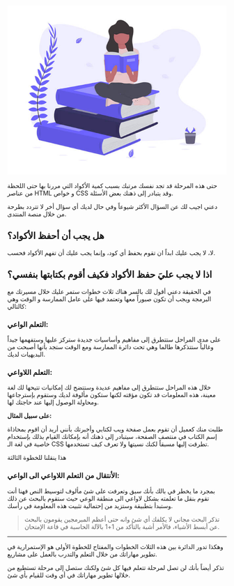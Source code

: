 ![لا داعي للحفظ](assets/1.jpg) 

حتى هذه المرحلة قد تجد نفسك مرتبك بسبب كمية الأكواد التي مررنا بها حتى اللحظة من عناصر HTML و خواص CSS وقد يتبادر إلى ذهنك بعض الأسئلة. 

دعني اجيب لك عن السؤال الأكثر شيوعاً وفي حال لديك أي سؤال أخر لا تتردد بطرحة من خلال منصة المنتدى.

## هل يجب أن أحفظ الأكواد؟

لا، لا يجب عليك ابداً ان تقوم بحفظ أي كود، وإنما يجب عليك أن تفهم الأكواد فحسب.

## اذا لا يجب عليَ حفظ الأكواد فكيف أقوم بكتابتها بنفسي؟

في الحقيقة دعني أقول لك بالسر هناك ثلاث خطوات ستمر عليك خلال مسيرتك مع البرمجة ويجب أن تكون صبوراً معها وتعتمد فيها على عامل الممارسة و الوقت وهي كالتالي:

### التعلم الواعي:
على مدى المراحل ستتطرق إلى مفاهيم وأساسيات جديدة ستركز عليها وستفهمها جيداً وغالباً ستتذكرها طالما وهي تحت دائرة الممارسة ومع الوقت ستجد بأنها أصبحت من البديهيات لديك.

### التعلم اللاواعي:
 خلال هذه المراحل ستتطرق إلى مفاهيم عديدة وستتضح لك إمكانيات تتيحها لك لغة معينة، هذه المعلومات قد تكون مؤقته لكنها ستكون مألوفة لديك وستقوم بإسترجاعها ومحاولة الوصول إليها عند حاجتك لها. 

**على سبيل المثال:**

طلبت منك كعميل أن تقوم بعمل صفحة ويب لكتابي وأخبرتك بأنني أريد أن اقوم بمحاذاة إسم الكتاب في منتصف الصفحة، سيتبادر إلى ذهنك أنه بإمكانك القيام بذلك بإستخدام خاصية في لغة الـ CSS تطرقت إليها مسبقاً لكنك نسيتها ولا تعرف كيف تستخدمها.

هذا ينقلنا للخطوة الثالثة

### الأنتقال من التعلم اللاواعي الى الواعي:

بمجرد ما يخطر في بالك بأنك سبق وتعرفت على شئ مألوف لتوسيط النص فهنا أنت تقوم بنقل ما تعلمته بشكل لاواعي الى منطقة الوعي حيث ستقوم بالبحث عن ذلك وستبدأ بتطبيقة وستزيد من إحتمالية تثبيت هذه المعلومة في رأسك.

> تذكر البحث مجاني لا يكلفك أي شئ وانه حتى أعظم المبرمجين يقومون بالبحث عن أبسط الأشياء، فالأمر أشبة بالتأكد من 1+1 بالآلة الحاسبة في قاعة الإمتحان.


---

وهكذا تدور الدائرة بين هذه الثلاث الخطوات والمفتاح للخطوة الأولى هو الإستمرارية في تطوير مهاراتك من خلال التعلم والتدرب بالعمل على مشاريع.

تذكر أيضاً بأنك لن تصل لمرحلة تتعلم فيها كل شئ ولكنك ستصل إلى مرحلة تستطيع من خلالها تطوير مهاراتك في أي وقت للقيام بأي شئ.
